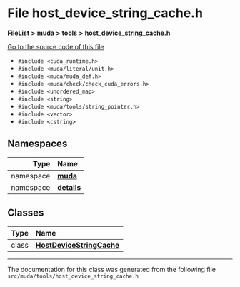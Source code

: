 

# File host\_device\_string\_cache.h



[**FileList**](files.md) **>** [**muda**](dir_be047e8c00f93e2e88c2a417393a7f42.md) **>** [**tools**](dir_4d62fb1c1e2c9fb3fa1c4847a09b7b77.md) **>** [**host\_device\_string\_cache.h**](host__device__string__cache_8h.md)

[Go to the source code of this file](host__device__string__cache_8h_source.md)



* `#include <cuda_runtime.h>`
* `#include <muda/literal/unit.h>`
* `#include <muda/muda_def.h>`
* `#include <muda/check/check_cuda_errors.h>`
* `#include <unordered_map>`
* `#include <string>`
* `#include <muda/tools/string_pointer.h>`
* `#include <vector>`
* `#include <cstring>`













## Namespaces

| Type | Name |
| ---: | :--- |
| namespace | [**muda**](namespacemuda.md) <br> |
| namespace | [**details**](namespacemuda_1_1details.md) <br> |


## Classes

| Type | Name |
| ---: | :--- |
| class | [**HostDeviceStringCache**](classmuda_1_1details_1_1_host_device_string_cache.md) <br> |



















































------------------------------
The documentation for this class was generated from the following file `src/muda/tools/host_device_string_cache.h`

